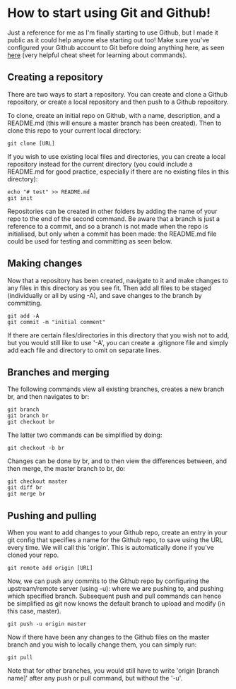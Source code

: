 # How to start using Git and Github!
Just a reference for me as I'm finally starting to use Github, but I made it public as it could help anyone else starting out too! Make sure you've configured your Github account to Git before doing anything here, as seen [here](https://services.github.com/on-demand/downloads/github-git-cheat-sheet.pdf) (very helpful cheat sheet for learning about commands).

## Creating a repository

There are two ways to start a repository. You can create and clone a Github repository, or create a local repository and then push to a Github repository.  

To clone, create an initial repo on Github, with a name, description, and a README.md (this will ensure a master branch has been created). Then to clone this repo to your current local directory:
```
git clone [URL]
```
If you wish to use existing local files and directories, you can create a local repository instead for the current directory (you could include a README.md for good practice, especially if there are no existing files in this directory):
```
echo "# test" >> README.md
git init
```
Repositories can be created in other folders by adding the name of your repo to the end of the second command. Be aware that a branch is just a reference to a commit, and so a branch is not made when the repo is initialised, but only when a commit has been made: the README.md file could be used for testing and committing as seen below.
## Making changes
Now that a repository has been created, navigate to it and make changes to any files in this directory as you see fit. Then add all files to be staged (individually or all by using -A), and save changes to the branch by committing. 
```
git add -A
git commit -m "initial comment"
```
If there are certain files/directories in this directory that you wish not to add, but you would still like to use '-A', you can create a .gitignore file and simply add each file and directory to omit on separate lines.
## Branches and merging
The following commands view all existing branches, creates a new branch br, and then navigates to br:
```
git branch
git branch br
git checkout br
```
The latter two commands can be simplified by doing:
```
git checkout -b br
```
Changes can be done by br, and to then view the differences between, and then merge, the master branch to br, do:
```
git checkout master
git diff br
git merge br
```
## Pushing and pulling
When you want to add changes to your Github repo, create an entry in your git config that specifies a name for the Github repo, to save using the URL every time. We will call this 'origin'. This is automatically done if you've cloned your repo.
```
git remote add origin [URL]
```
Now, we can push any commits to the Github repo by configuring the upstream/remote server (using -u): where we are pushing to, and pushing which specified branch. Subsequent push and pull commands can hence be simplified as git now knows the default branch to upload and modify (in this case, master).
```
git push -u origin master
```
Now if there have been any changes to the Github files on the master branch and you wish to locally change them, you can simply run:
```
git pull
```
Note that for other branches, you would still have to write 'origin [branch name]' after any push or pull command, but without the '-u'.
